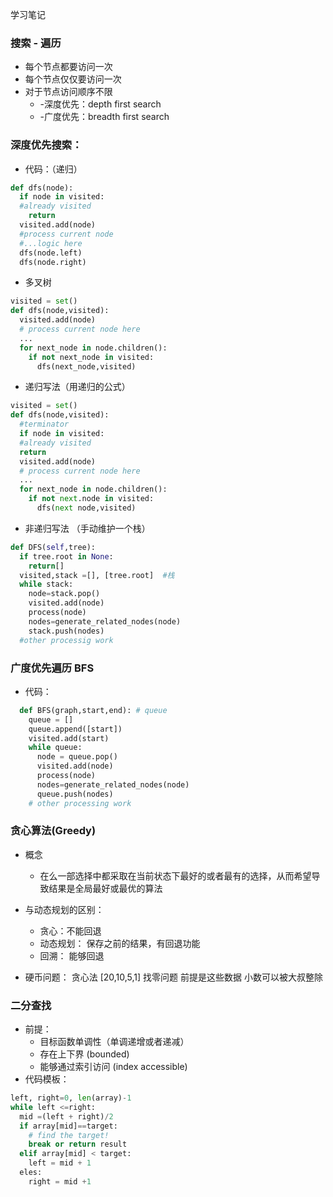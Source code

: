 学习笔记
### 搜索 - 遍历
  * 每个节点都要访问一次
  * 每个节点仅仅要访问一次
  * 对于节点访问顺序不限
    * -深度优先：depth first search
    * -广度优先：breadth first search

### 深度优先搜索：
  * 代码：（递归）
  ``` python
  def dfs(node):
    if node in visited:
    #already visited
      return
    visited.add(node)
    #process current node
    #...logic here
    dfs(node.left)
    dfs(node.right)
  ```
  * 多叉树
  ``` python
  visited = set()
  def dfs(node,visited):
    visited.add(node)
    # process current node here
    ...
    for next_node in node.children():
      if not next_node in visited:
        dfs(next_node,visited)
  ```
  * 递归写法（用递归的公式）
  ```python
  visited = set()
  def dfs(node,visited):
    #terminator
    if node in visited:
    #already visited
    return
    visited.add(node)
    # process current node here
    ...
    for next_node in node.children():
      if not next.node in visited:
        dfs(next node,visited)
  ```
  * 非递归写法 （手动维护一个栈）
  ``` python
  def DFS(self,tree):
    if tree.root in None:
      return[]
    visited,stack =[], [tree.root]  #栈
    while stack:
      node=stack.pop()
      visited.add(node)
      process(node)
      nodes=generate_related_nodes(node)
      stack.push(nodes)
    #other processig work
  ```
  
### 广度优先遍历 BFS
* 代码：
```python
  def BFS(graph,start,end): # queue
    queue = []
    queue.append([start])
    visited.add(start)
    while queue:
      node = queue.pop()
      visited.add(node)
      process(node)
      nodes=generate_related_nodes(node)
      queue.push(nodes)
    # other processing work
```
  
### 贪心算法(Greedy)
* 概念 
  * 在么一部选择中都采取在当前状态下最好的或者最有的选择，从而希望导致结果是全局最好或最优的算法
  
* 与动态规划的区别：
  * 贪心：不能回退
  * 动态规划： 保存之前的结果，有回退功能
  * 回溯： 能够回退
  
* 硬币问题： 贪心法 [20,10,5,1] 找零问题 前提是这些数据 小数可以被大叔整除

### 二分查找
* 前提：
  * 目标函数单调性（单调递增或者递减）
  * 存在上下界 (bounded)
  * 能够通过索引访问 (index accessible)
* 代码模板：
``` python
left, right=0, len(array)-1
while left <=right:
  mid =(left + right)/2
  if array[mid]==target:
    # find the target!
    break or return result
  elif array[mid] < target:
    left = mid + 1
  eles: 
    right = mid +1
```
